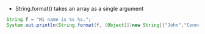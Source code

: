* String.format() takes an array as a single argument
```java
String f = "Mi name is %s %s."; 
System.out.println(String.format(f, (Object[])new String[{"John","Connor"}));
```
